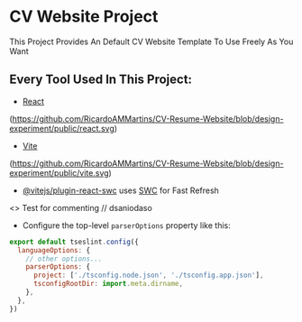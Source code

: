 # CV Website Project

This Project Provides An Default CV Website Template To Use Freely As You Want  

## Every Tool Used In This Project:

- [React](https://react.dev)

(https://github.com/RicardoAMMartins/CV-Resume-Website/blob/design-experiment/public/react.svg)

- [Vite](https://vitejs.dev)

(https://github.com/RicardoAMMartins/CV-Resume-Website/blob/design-experiment/public/vite.svg)


- [@vitejs/plugin-react-swc](https://github.com/vitejs/vite-plugin-react-swc) uses [SWC](https://swc.rs/) for Fast Refresh

<> Test for commenting
// dsaniodaso
- Configure the top-level `parserOptions` property like this:

```js
export default tseslint.config({
  languageOptions: {
    // other options...
    parserOptions: {
      project: ['./tsconfig.node.json', './tsconfig.app.json'],
      tsconfigRootDir: import.meta.dirname,
    },
  },
})
```
